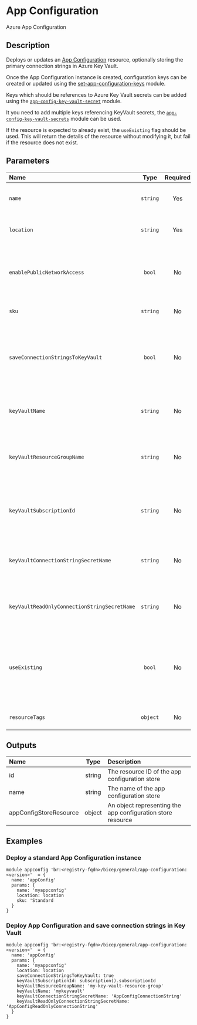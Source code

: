# App Configuration

Azure App Configuration

## Description

Deploys or updates an [App Configuration](https://azure.microsoft.com/en-gb/products/app-configuration/) resource, optionally storing the primary connection strings in Azure Key Vault.

Once the App Configuration instance is created, configuration keys can be created or updated using the [set-app-configuration-keys](https://github.com/endjin/Endjin.RecommendedPractices.Bicep/tree/main/modules/general/set-app-configuration-keys) module.

Keys which should be references to Azure Key Vault secrets can be added using the [`app-config-key-vault-secret`](https://github.com/endjin/Endjin.RecommendedPractices.Bicep/tree/main/modules/general/app-config-key-vault-secret) module.

It you need to add multiple keys referencing KeyVault secrets, the [`app-config-key-vault-secrets`](https://github.com/endjin/Endjin.RecommendedPractices.Bicep/tree/main/modules/general/app-config-key-vault-secrets) module can be used. 

If the resource is expected to already exist, the `useExisting` flag should be used. This will return the details of the resource without modifying it, but fail if the resource does not exist.

## Parameters

| Name                                         | Type     | Required | Description                                                                                                                                |
| :------------------------------------------- | :------: | :------: | :----------------------------------------------------------------------------------------------------------------------------------------- |
| `name`                                       | `string` | Yes      | The name of the app configuration store                                                                                                    |
| `location`                                   | `string` | Yes      | The location of the app configuration store                                                                                                |
| `enablePublicNetworkAccess`                  | `bool`   | No       | When false, the app configuration store will be inaccessible via its public IP address                                                     |
| `sku`                                        | `string` | No       | SKU for the app configuration store                                                                                                        |
| `saveConnectionStringsToKeyVault`            | `bool`   | No       | When true, the primary connection strings (read/write and read-only) will be written to the specified key vault                            |
| `keyVaultName`                               | `string` | No       | The name of the key vault used to store the connection strings                                                                             |
| `keyVaultResourceGroupName`                  | `string` | No       | The resource group containing the key vault used to store the connection strings                                                           |
| `keyVaultSubscriptionId`                     | `string` | No       | The ID of the subscription containing the key vault used to store the connection strings                                                   |
| `keyVaultConnectionStringSecretName`         | `string` | No       | The key vault secret name used to store the read/write connection string                                                                   |
| `keyVaultReadOnlyConnectionStringSecretName` | `string` | No       | The key vault secret name used to store the read-only connection string                                                                    |
| `useExisting`                                | `bool`   | No       | When true, the details of an existing app configuration store will be returned; When false, the app configuration store is created/updated |
| `resourceTags`                               | `object` | No       | The resource tags applied to resources                                                                                                     |

## Outputs

| Name                   | Type   | Description                                                 |
| :--------------------- | :----: | :---------------------------------------------------------- |
| id                     | string | The resource ID of the app configuration store              |
| name                   | string | The name of the app configuration store                     |
| appConfigStoreResource | object | An object representing the app configuration store resource |

## Examples

### Deploy a standard App Configuration instance

```bicep
module appconfig 'br:<registry-fqdn>/bicep/general/app-configuration:<version>'  = {
  name: 'appConfig'
  params: {
    name: 'myappconfig'
    location: location
    sku: 'Standard
  }
}
```

### Deploy App Configuration and save connection strings in Key Vault

```bicep
module appconfig 'br:<registry-fqdn>/bicep/general/app-configuration:<version>'  = {
  name: 'appConfig'
  params: {
    name: 'myappconfig'
    location: location
    saveConnectionStringsToKeyVault: true
    keyVaultSubscriptionId: subscription().subscriptionId
    keyVaultResourceGroupName: 'my-key-vault-resource-group'
    keyVaultName: 'mykeyvault'
    keyVaultConnectionStringSecretName: 'AppConfigConnectionString'
    keyVaultReadOnlyConnectionStringSecretName: 'AppConfigReadOnlyConnectionString'
  }
}
```